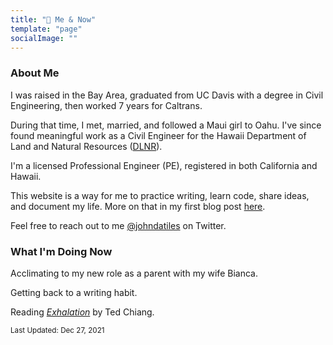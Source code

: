 ```yaml
---
title: "🌱 Me & Now"
template: "page"
socialImage: ""
---
```

### About Me
I was raised in the Bay Area, graduated from UC Davis with a degree in Civil Engineering, then worked 7 years for Caltrans. 

During that time, I met, married, and followed a Maui girl to Oahu. I've since found meaningful work as a Civil Engineer for the Hawaii Department of Land and Natural Resources ([DLNR](https://dlnr.hawaii.gov/)).

I'm a licensed Professional Engineer (PE), registered in both California and Hawaii.

This website is a way for me to practice writing, learn code, share ideas, and document my life. More on that in my first blog post [here](posts/why-im-starting-a-blog).

Feel free to reach out to me [@johndatiles](https://twitter.com/johndatiles) on Twitter.

### What I'm Doing Now
Acclimating to my new role as a parent with my wife Bianca.

Getting back to a writing habit.

Reading [*Exhalation*](https://www.goodreads.com/en/book/show/41160292-exhalation) by Ted Chiang.

<sup>Last Updated: Dec 27, 2021</sup>
